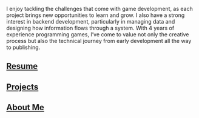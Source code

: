 I enjoy tackling the challenges that come with game development, as each project brings new opportunities to learn and grow. I also have a strong interest in backend development, particularly in managing data and designing how information flows through a system. With 4 years of experience programming games, I’ve come to value not only the creative process but also the technical journey from early development all the way to publishing.

## [Resume](/documents/resume-francisco-marrero.pdf)
## [Projects](/projects/)
## [About Me](/about-me)

